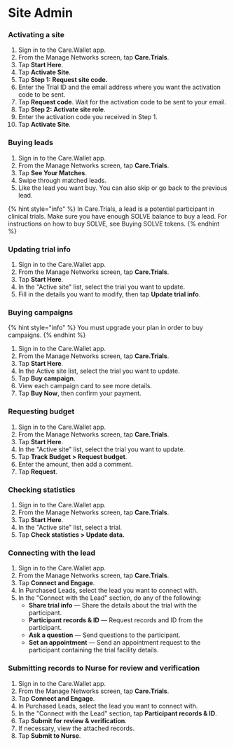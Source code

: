 # Site Admin

### Activating a site

1. Sign in to the Care.Wallet app.
2. From the Manage Networks screen, tap **Care.Trials**.
3. Tap **Start Here**.
4. Tap **Activate Site**.
5. Tap **Step 1: Request site code.**
6. Enter the Trial ID and the email address where you want the activation code to be sent.
7. Tap **Request code**. Wait for the activation code to be sent to your email.
8. Tap **Step 2: Activate site role**.
9. Enter the activation code you received in Step 1.
10. Tap **Activate Site**.

### Buying leads

1. Sign in to the Care.Wallet app.
2. From the Manage Networks screen, tap **Care.Trials**.
3. Tap **See Your Matches**.
4. Swipe through matched leads.
5. Like the lead you want buy. You can also skip or go back to the previous lead.

{% hint style="info" %}
In Care.Trials, a lead is a potential participant in clinical trials. Make sure you have enough SOLVE balance to buy a lead. For instructions on how to buy SOLVE, see Buying SOLVE tokens.
{% endhint %}

### Updating trial info

1. Sign in to the Care.Wallet app.
2. From the Manage Networks screen, tap **Care.Trials**.
3. Tap **Start Here**.
4. In the "Active site" list, select the trial you want to update.
5. Fill in the details you want to modify, then tap **Update trial info**.

### Buying campaigns

{% hint style="info" %}
You must upgrade your plan in order to buy campaigns.
{% endhint %}

1. Sign in to the Care.Wallet app.
2. From the Manage Networks screen, tap **Care.Trials**.
3. Tap **Start Here**.
4. In the Active site list, select the trial you want to update.
5. Tap **Buy campaign**.&#x20;
6. View each campaign card to see more details.&#x20;
7. Tap **Buy Now**, then confirm your payment.

### Requesting budget

1. Sign in to the Care.Wallet app.
2. From the Manage Networks screen, tap **Care.Trials**.
3. Tap **Start Here**.
4. In the "Active site" list, select the trial you want to update.
5. Tap **Track Budget > Request budget**.
6. Enter the amount, then add a comment.
7. Tap **Request**.

### Checking statistics

1. Sign in to the Care.Wallet app.
2. From the Manage Networks screen, tap **Care.Trials**.
3. Tap **Start Here**.
4. In the "Active site" list, select a trial.
5. Tap **Check statistics > Update data.**

### Connecting with the lead

1. Sign in to the Care.Wallet app.
2. From the Manage Networks screen, tap **Care.Trials**.
3. Tap **Connect and Engage**.
4. In Purchased Leads, select the lead you want to connect with.
5. In the "Connect with the Lead" section, do any of the following:&#x20;
   * **Share trial info** — Share the details about the trial with the participant.
   * **Participant records & ID** — Request records and ID from the participant.&#x20;
   * **Ask a question** — Send questions to the participant.&#x20;
   * **Set an appointment** — Send an appointment request to the participant containing the trial facility details.

### Submitting records to Nurse for review and verification

1. Sign in to the Care.Wallet app.
2. From the Manage Networks screen, tap **Care.Trials**.
3. Tap **Connect and Engage**.
4. In Purchased Leads, select the lead you want to connect with.
5. In the "Connect with the Lead" section, tap **Participant records & ID**.
6. Tap **Submit for review & verification**.
7. If necessary, view the attached records.
8. Tap **Submit to Nurse**.



